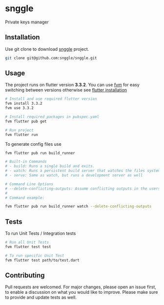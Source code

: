 # snggle
Private keys manager

## Installation
Use git clone to download [snggle](https://github.com/snggle) project.
```bash
git clone git@github.com:snggle/snggle.git
```

## Usage
The project runs on flutter version **3.3.2**. You can use [fvm](https://fvm.app/docs/getting_started/installation)
for easy switching between versions otherwise see [flutter installation](https://docs.flutter.dev/get-started/install)
```bash
# Install and use required flutter version
fvm install 3.3.2
fvm use 3.3.2

# Install required packages in pubspec.yaml
fvm flutter pub get

# Run project
fvm flutter run 
```

To generate config files use
```bash
fvm flutter pub run build_runner
```
```bash
# Built-in Commands 
# - build: Runs a single build and exits.
# - watch: Runs a persistent build server that watches the files system for edits and does rebuilds as necessary
# - serve: Same as watch, but runs a development server as well

# Command Line Options
# --delete-conflicting-outputs: Assume conflicting outputs in the users package are from previous builds, and skip the user prompt that would usually be provided.
# 
# Command example:

fvm flutter pub run build_runner watch --delete-conflicting-outputs
```

## Tests
To run Unit Tests / Integration tests
```bash
# Run all Unit Tests
fvm flutter test test

# To run specific Unit Test
fvm flutter test path/to/test.dart
```

## Contributing
Pull requests are welcomed. For major changes, please open an issue first, to enable a discussion on what you would like to improve. Please make sure to provide and update tests as well. 